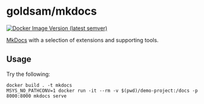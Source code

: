 # goldsam/mkdocs

[![Docker Image Version (latest semver)](https://img.shields.io/docker/v/goldsam/mkdocs)](https://hub.docker.com/repository/docker/goldsam/mkdocs)

[MkDocs](https://www.mkdocs.org/) with a selection of extensions and supporting tools. 

## Usage

Try the following:

```shell
docker build . -t mkdocs
MSYS_NO_PATHCONV=1 docker run -it --rm -v $(pwd)/demo-project:/docs -p 8000:8000 mkdocs serve 
```
